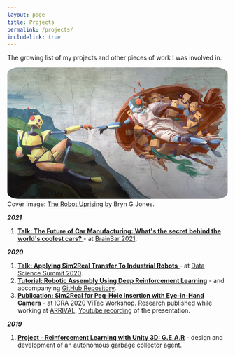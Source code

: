 ```yaml
---
layout: page
title: Projects
permalink: /projects/
includelink: true
---
```

The growing list of my projects and other pieces of work I was involved in.
<div class="imgcap">
<img src="/assets/e1aa5101d18cc5ed9e9b22670c7794b9_original.jpg" height="300" style="border-radius:5%">
<div class="thecap">Cover image: <a href="https://www.kickstarter.com/projects/bryngjones/the-robot-uprising">The Robot Uprising</a> by Bryn G Jones.</div>
</div>

<em>__2021__</em>

1. [__Talk: The Future of Car Manufacturing: What's the secret behind the world's coolest cars?__ ](https://www.youtube.com/watch?v=vbct3e3N_Fg&t=12273s)- at [BrainBar 2021](https://brainbar.com).

<em>__2020__</em>

1. [__Talk: Applying Sim2Real Transfer To Industrial Robots__ ](https://www.youtube.com/watch?v=1BG5pC8WbTE)- at [Data Science Summit 2020](https://dssconf.pl).
2. [__Tutorial: Robotic Assembly Using Deep Reinforcement Learning__](https://link.medium.com/gwm2y0JdPab) - and accompanying [GitHub Repository](https://github.com/arrival-ltd/catalyst-rl-tutorial). 
3. [__Publication: Sim2Real for Peg-Hole Insertion with Eye-in-Hand Camera__](http://wordpress.csc.liv.ac.uk/smartlab/wp-content/uploads/sites/5/2020/05/ICRA2020ViTac_paper_2.pdf) - at ICRA 2020 ViTac Workshop. Research published while working at [ARRIVAL](https://arrival.com/). [Youtube recording](https://www.youtube.com/watch?v=qOtFIL3aHDg) of the presentation.

<em>__2019__</em>

1. [__Project - Reinforcement Learning with Unity 3D: G.E.A.R__](https://dtransposed.github.io/blog/GEAR) - design and development of an autonomous garbage collector agent.
